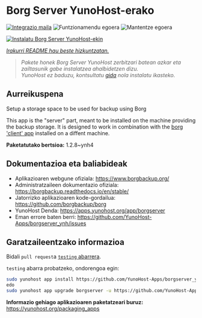 <!--
Ohart ongi: README hau automatikoki sortu da <https://github.com/YunoHost/apps/tree/master/tools/readme_generator>ri esker
EZ editatu eskuz.
-->

# Borg Server YunoHost-erako

[![Integrazio maila](https://dash.yunohost.org/integration/borgserver.svg)](https://ci-apps.yunohost.org/ci/apps/borgserver/) ![Funtzionamendu egoera](https://ci-apps.yunohost.org/ci/badges/borgserver.status.svg) ![Mantentze egoera](https://ci-apps.yunohost.org/ci/badges/borgserver.maintain.svg)

[![Instalatu Borg Server YunoHost-ekin](https://install-app.yunohost.org/install-with-yunohost.svg)](https://install-app.yunohost.org/?app=borgserver)

*[Irakurri README hau beste hizkuntzatan.](./ALL_README.md)*

> *Pakete honek Borg Server YunoHost zerbitzari batean azkar eta zailtasunik gabe instalatzea ahalbidetzen dizu.*  
> *YunoHost ez baduzu, kontsultatu [gida](https://yunohost.org/install) nola instalatu ikasteko.*

## Aurreikuspena

Setup a storage space to be used for backup using Borg

This app is the "server" part, meant to be installed on the machine providing the backup storage. It is designed to work in combination with the [borg 'client' app](https://apps.yunohost.org/app/borg) installed on a diffent machine.


**Paketatutako bertsioa:** 1.2.8~ynh4
## Dokumentazioa eta baliabideak

- Aplikazioaren webgune ofiziala: <https://www.borgbackup.org/>
- Administratzaileen dokumentazio ofiziala: <https://borgbackup.readthedocs.io/en/stable/>
- Jatorrizko aplikazioaren kode-gordailua: <https://github.com/borgbackup/borg>
- YunoHost Denda: <https://apps.yunohost.org/app/borgserver>
- Eman errore baten berri: <https://github.com/YunoHost-Apps/borgserver_ynh/issues>

## Garatzaileentzako informazioa

Bidali `pull request`a [`testing` abarrera](https://github.com/YunoHost-Apps/borgserver_ynh/tree/testing).

`testing` abarra probatzeko, ondorengoa egin:

```bash
sudo yunohost app install https://github.com/YunoHost-Apps/borgserver_ynh/tree/testing --debug
edo
sudo yunohost app upgrade borgserver -u https://github.com/YunoHost-Apps/borgserver_ynh/tree/testing --debug
```

**Informazio gehiago aplikazioaren paketatzeari buruz:** <https://yunohost.org/packaging_apps>
